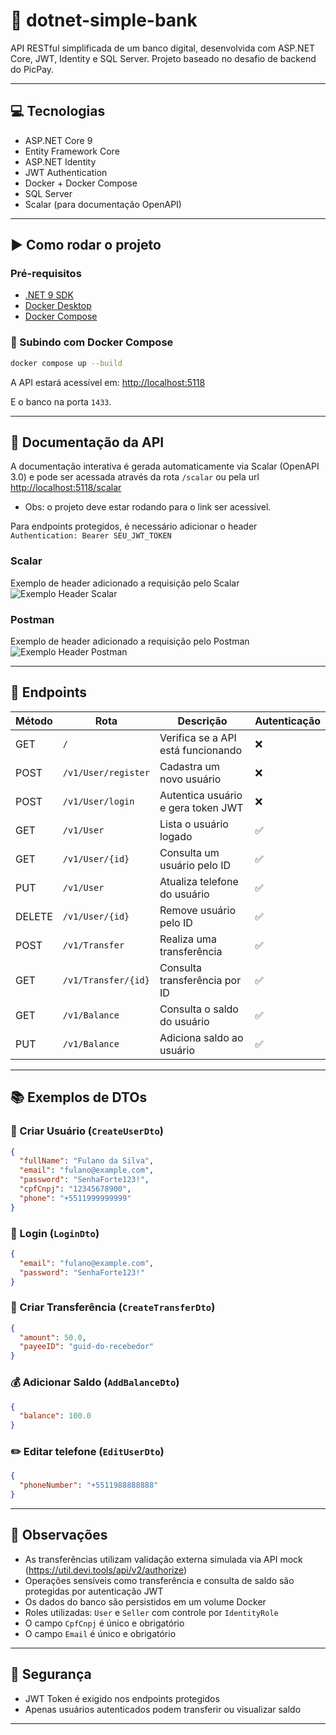 # 🏦 dotnet-simple-bank

API RESTful simplificada de um banco digital, desenvolvida com ASP.NET Core, JWT, Identity e SQL Server.
Projeto baseado no desafio de backend do PicPay.

---

## 💻 Tecnologias

- ASP.NET Core 9
- Entity Framework Core
- ASP.NET Identity
- JWT Authentication
- Docker + Docker Compose
- SQL Server
- Scalar (para documentação OpenAPI)

---

## ▶️ Como rodar o projeto

### Pré-requisitos

- [.NET 9 SDK](https://dotnet.microsoft.com/en-us/download)
- [Docker Desktop](https://www.docker.com/products/docker-desktop)
- [Docker Compose](https://docs.docker.com/compose/)

### 🐋 Subindo com Docker Compose

```bash
docker compose up --build
```

A API estará acessível em:
[http://localhost:5118](http://localhost:5118)

E o banco na porta `1433`.

---

## 📖 Documentação da API

A documentação interativa é gerada automaticamente via Scalar (OpenAPI 3.0) e pode ser acessada através da rota `/scalar`
ou pela url [http://localhost:5118/scalar](http://localhost:5118/scalar)

- Obs: o projeto deve estar rodando para o link ser acessível.

Para endpoints protegidos, é necessário adicionar o header `Authentication: Bearer SEU_JWT_TOKEN`

### Scalar

Exemplo de header adicionado a requisição pelo Scalar
![Exemplo Header Scalar](https://i.imgur.com/icptbKP.png)

### Postman

Exemplo de header adicionado a requisição pelo Postman
![Exemplo Header Postman](https://imgur.com/Ef9egjI.png)

---

## 🔗 Endpoints

| Método | Rota                | Descrição                          | Autenticação |
| ------ | ------------------- | ---------------------------------- | ------------ |
| GET    | `/`                 | Verifica se a API está funcionando | ❌           |
| POST   | `/v1/User/register` | Cadastra um novo usuário           | ❌           |
| POST   | `/v1/User/login`    | Autentica usuário e gera token JWT | ❌           |
| GET    | `/v1/User`          | Lista o usuário logado             | ✅           |
| GET    | `/v1/User/{id}`     | Consulta um usuário pelo ID        | ✅           |
| PUT    | `/v1/User`          | Atualiza telefone do usuário       | ✅           |
| DELETE | `/v1/User/{id}`     | Remove usuário pelo ID             | ✅           |
| POST   | `/v1/Transfer`      | Realiza uma transferência          | ✅           |
| GET    | `/v1/Transfer/{id}` | Consulta transferência por ID      | ✅           |
| GET    | `/v1/Balance`       | Consulta o saldo do usuário        | ✅           |
| PUT    | `/v1/Balance`       | Adiciona saldo ao usuário          | ✅           |

---

## 📚 Exemplos de DTOs

### 👤 Criar Usuário (`CreateUserDto`)

```json
{
  "fullName": "Fulano da Silva",
  "email": "fulano@example.com",
  "password": "SenhaForte123!",
  "cpfCnpj": "12345678900",
  "phone": "+5511999999999"
}
```

### 🔑 Login (`LoginDto`)

```json
{
  "email": "fulano@example.com",
  "password": "SenhaForte123!"
}
```

### 💸 Criar Transferência (`CreateTransferDto`)

```json
{
  "amount": 50.0,
  "payeeID": "guid-do-recebedor"
}
```

### 💰 Adicionar Saldo (`AddBalanceDto`)

```json
{
  "balance": 100.0
}
```

### ✏️ Editar telefone (`EditUserDto`)

```json
{
  "phoneNumber": "+5511988888888"
}
```

---

## 📌 Observações

- As transferências utilizam validação externa simulada via API mock (https://util.devi.tools/api/v2/authorize)
- Operações sensíveis como transferência e consulta de saldo são protegidas por autenticação JWT
- Os dados do banco são persistidos em um volume Docker
- Roles utilizadas: `User` e `Seller` com controle por `IdentityRole`
- O campo `CpfCnpj` é único e obrigatório
- O campo `Email` é único e obrigatório

---

## 🔐 Segurança

- JWT Token é exigido nos endpoints protegidos
- Apenas usuários autenticados podem transferir ou visualizar saldo

---
